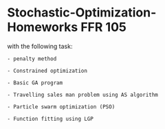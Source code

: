 # Stochastic-Optimization-Homeworks FFR 105
with the following task:

	- penalty method

	- Constrained optimization

	- Basic GA program

	- Travelling sales man problem using AS algorithm

	- Particle swarm optimization (PSO)

	- Function fitting using LGP
